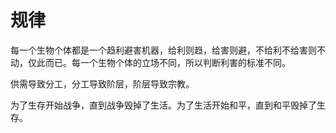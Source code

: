 # 规律

每一个生物个体都是一个趋利避害机器，给利则趋，给害则避，不给利不给害则不动，仅此而已。每一个生物个体的立场不同，所以判断利害的标准不同。

供需导致分工，分工导致阶层，阶层导致宗教。

为了生存开始战争，直到战争毁掉了生活。为了生活开始和平，直到和平毁掉了生存。
